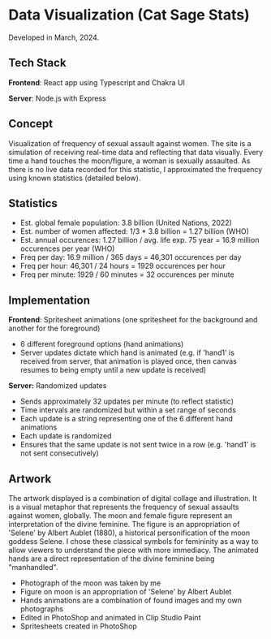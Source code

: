 # Data Visualization (Cat Sage Stats)
Developed in March, 2024.

## Tech Stack
**Frontend**: React app using Typescript and Chakra UI

**Server**: Node.js with Express

## Concept
Visualization of frequency of sexual assault against women. The site is a simulation of receiving real-time data and reflecting that data visually. Every time a hand touches the moon/figure, a woman is sexually assaulted. As there is no live data recorded for this statistic, I approximated the frequency using known statistics (detailed below).

## Statistics
- Est. global female population: 3.8 billion (United Nations, 2022)
- Est. number of women affected: 1/3 * 3.8 billion = 1.27 billion (WHO)
- Est. annual occurences: 1.27 billion / avg. life exp. 75 year = 16.9 million occurences per year (WHO)
- Freq per day: 16.9 million / 365 days = 46,301 occurences per day
- Freq per hour: 46,301 / 24 hours = 1929 occurences per hour
- Freq per minute: 1929 / 60 minutes = 32 occurences per minute

## Implementation
**Frontend**: Spritesheet animations (one spritesheet for the background and another for the foreground)
- 6 different foreground options (hand animations)
- Server updates dictate which hand is animated (e.g. if 'hand1' is received from server, that animation is played once, then canvas resumes to being empty until a new update is received)

**Server:** Randomized updates
- Sends approximately 32 updates per minute (to reflect statistic)
- Time intervals are randomized but within a set range of seconds
- Each update is a string representing one of the 6 different hand animations
- Each update is randomized
- Ensures that the same update is not sent twice in a row (e.g. 'hand1' is not sent consecutively)

## Artwork
The artwork displayed is a combination of digital collage and illustration. It is a visual metaphor that represents the frequency of sexual assaults against women, globally. The moon and female figure represent an interpretation of the divine feminine. The figure is an appropriation of 'Selene' by Albert Aublet (1880), a historical personification of the moon goddess Selene. I chose these classical symbols for femininity as a way to allow viewers to understand the piece with more immediacy. The animated hands are a direct representation of the divine feminine being "manhandled".
- Photograph of the moon was taken by me
- Figure on moon is an appropriation of 'Selene' by Albert Aublet
- Hands animations are a combination of found images and my own photographs
- Edited in PhotoShop and animated in Clip Studio Paint
- Spritesheets created in PhotoShop
